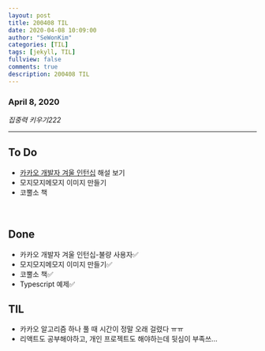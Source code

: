 ```yaml
---
layout: post
title: 200408 TIL 
date: 2020-04-08 10:09:00
author: "SeWonKim"
categories: [TIL]
tags: [jekyll, TIL]
fullview: false
comments: true
description: 200408 TIL
---
```


### April 8, 2020

*집중력 키우기222*


---

## To Do
- [카카오 개발자 겨울 인턴십](https://tech.kakao.com/2020/04/01/2019-internship-test/) 해설 보기
- 모지모지메모지 이미지 만들기
- 코뿔소 책

　
## Done
- 카카오 개발자 겨울 인턴십-불량 사용자✅
- 모지모지메모지 이미지 만들기✅
- 코뿔소 책✅
- Typescript 예제✅

## TIL
- 카카오 알고리즘 하나 풀 때 시간이 정말 오래 걸렸다 ㅠㅠ
- 리액트도 공부해야하고, 개인 프로젝트도 해야하는데 뒷심이 부족쓰...
